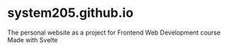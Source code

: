 # system205.github.io
The personal website as a project for Frontend Web Development course
 Made with Svelte
